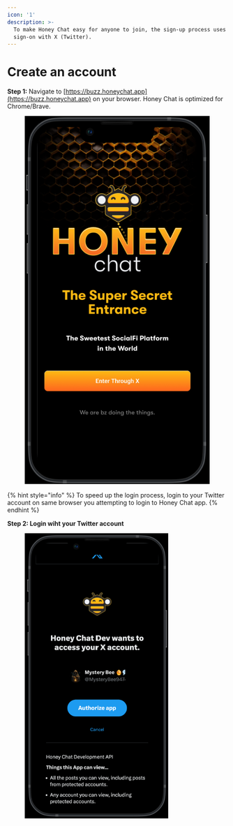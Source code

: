 ```yaml
---
icon: '1'
description: >-
  To make Honey Chat easy for anyone to join, the sign-up process uses single
  sign-on with X (Twitter).
---
```


# Create an account

**Step 1:** Navigate to [https://buzz.honeychat.app](https://buzz.honeychat.app) on your browser. Honey Chat is optimized for Chrome/Brave.&#x20;

<div align="left"><figure><img src="../.gitbook/assets/image (1).png" alt=""><figcaption></figcaption></figure></div>

{% hint style="info" %}
To speed up the login process, login to your Twitter account on same browser you attempting to login to Honey Chat app.&#x20;
{% endhint %}

**Step 2: Login wiht your Twitter account**

<div align="left"><figure><img src="../.gitbook/assets/image (2).png" alt="" width="329"><figcaption></figcaption></figure></div>

